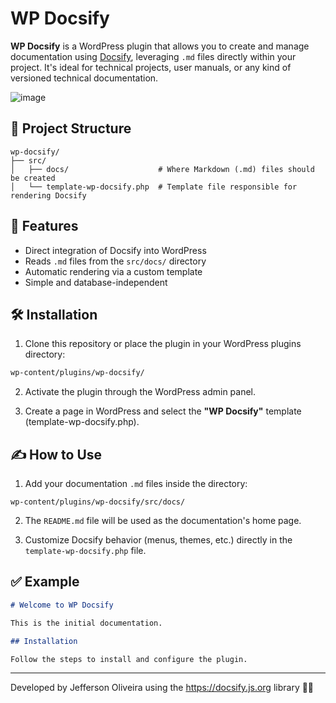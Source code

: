 # WP Docsify

**WP Docsify** is a WordPress plugin that allows you to create and manage documentation using [Docsify](https://docsify.js.org/), leveraging `.md` files directly within your project. It's ideal for technical projects, user manuals, or any kind of versioned technical documentation.

![image](https://github.com/user-attachments/assets/7a188236-2a47-4bb0-98ef-890f757ca264)

## 📁 Project Structure

```
wp-docsify/
├── src/
│   ├── docs/                    # Where Markdown (.md) files should be created
│   └── template-wp-docsify.php  # Template file responsible for rendering Docsify
```

## 🧩 Features

- Direct integration of Docsify into WordPress
- Reads `.md` files from the `src/docs/` directory
- Automatic rendering via a custom template
- Simple and database-independent

## 🛠️ Installation

1. Clone this repository or place the plugin in your WordPress plugins directory:

```bash
wp-content/plugins/wp-docsify/
```

2. Activate the plugin through the WordPress admin panel.

3. Create a page in WordPress and select the **"WP Docsify"** template (template-wp-docsify.php).

## ✍️ How to Use

1. Add your documentation `.md` files inside the directory:

```
wp-content/plugins/wp-docsify/src/docs/
```

2. The `README.md` file will be used as the documentation's home page.

3. Customize Docsify behavior (menus, themes, etc.) directly in the `template-wp-docsify.php` file.

## ✅ Example

```markdown
# Welcome to WP Docsify

This is the initial documentation.

## Installation

Follow the steps to install and configure the plugin.
```

---

Developed by Jefferson Oliveira using the https://docsify.js.org library 🧑‍💻
